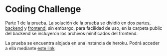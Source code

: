 Coding Challenge
===================

Parte 1 de la prueba. La solución de la prueba se dividió en dos partes, [backend](https://github.com/hombrew/rappi-matrix) y [frontend](https://github.com/hombrew/rappi-inputs), sin embargo, para facilidad de uso, en la carpeta public del backend se incluyeron los archivos minificados del frontend.

La prueba se encuentra alojada en una instancia de heroku. Podrá acceder a ella mediante [este link](http://rappi-matrix.herokuapp.com/)
